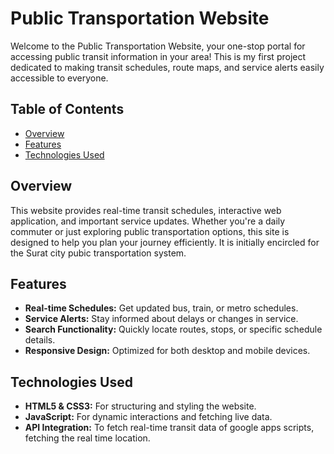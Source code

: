 # Public Transportation Website

Welcome to the Public Transportation Website, your one-stop portal for accessing public transit information in your area! This is my first project dedicated to making transit schedules, route maps, and service alerts easily accessible to everyone.

## Table of Contents

- [Overview](#overview)
- [Features](#features)
- [Technologies Used](#technologies-used)

## Overview

This website provides real-time transit schedules, interactive web application, and important service updates. Whether you're a daily commuter or just exploring public transportation options, this site is designed to help you plan your journey efficiently. It is initially encircled for the Surat city pubic transportation system. 

## Features

- **Real-time Schedules:** Get updated bus, train, or metro schedules.
- **Service Alerts:** Stay informed about delays or changes in service.
- **Search Functionality:** Quickly locate routes, stops, or specific schedule details.
- **Responsive Design:** Optimized for both desktop and mobile devices.

## Technologies Used

- **HTML5 & CSS3:** For structuring and styling the website.
- **JavaScript:** For dynamic interactions and fetching live data.
- **API Integration:** To fetch real-time transit data of google apps scripts, fetching the real time location.
